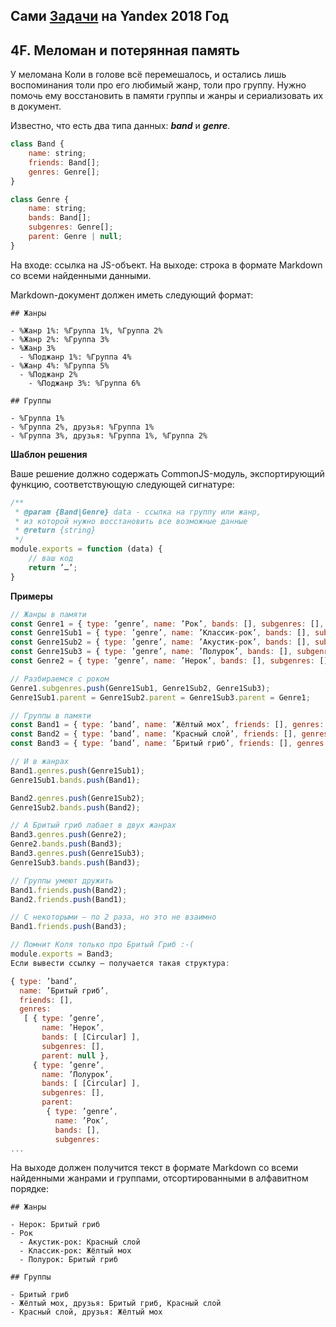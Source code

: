 ## Сами [Задачи](https://contest.yandex.ru/hiring/contest/10824/enter/) на Yandex 2018 Год

## 4F. Меломан и потерянная память

У меломана Коли в голове всё перемешалось, и остались лишь воспоминания толи про его любимый жанр, толи про группу. Нужно помочь ему восстановить в памяти группы и жанры и сериализовать их в документ.

Известно, что есть два типа данных: _**band**_ и _**genre**_.

```javascript
class Band {
    name: string;
    friends: Band[];
    genres: Genre[];
}

class Genre {
    name: string;
    bands: Band[];
    subgenres: Genre[];
    parent: Genre | null;
}
```

На входе: ссылка на JS-объект. На выходе: строка в формате Markdown со всеми найденными данными.

Markdown-документ должен иметь следующий формат:

```
## Жанры

- %Жанр 1%: %Группа 1%, %Группа 2%
- %Жанр 2%: %Группа 3%
- %Жанр 3%
  - %Поджанр 1%: %Группа 4%
- %Жанр 4%: %Группа 5%
  - %Поджанр 2%
    - %Поджанр 3%: %Группа 6%

## Группы

- %Группа 1%
- %Группа 2%, друзья: %Группа 1%
- %Группа 3%, друзья: %Группа 1%, %Группа 2%
```

**Шаблон решения**

Ваше решение должно содержать CommonJS-модуль, экспортирующий функцию, соответствующую следующей сигнатуре:

```javaScript
/**
 * @param {Band|Genre} data - ссылка на группу или жанр,
 * из которой нужно восстановить все возможные данные
 * @return {string}
 */
module.exports = function (data) {
    // ваш код
    return ’…’;
}
```

**Примеры**

```javaScript
// Жанры в памяти
const Genre1 = { type: ’genre’, name: ’Рок’, bands: [], subgenres: [], parent: null };
const Genre1Sub1 = { type: ’genre’, name: ’Классик-рок’, bands: [], subgenres: [], parent: null };
const Genre1Sub2 = { type: ’genre’, name: ’Акустик-рок’, bands: [], subgenres: [], parent: null };
const Genre1Sub3 = { type: ’genre’, name: ’Полурок’, bands: [], subgenres: [], parent: null };
const Genre2 = { type: ’genre’, name: ’Нерок’, bands: [], subgenres: [], parent: null };

// Разбираемся с роком
Genre1.subgenres.push(Genre1Sub1, Genre1Sub2, Genre1Sub3);
Genre1Sub1.parent = Genre1Sub2.parent = Genre1Sub3.parent = Genre1;

// Группы в памяти
const Band1 = { type: ’band’, name: ’Жёлтый мох’, friends: [], genres: [] };
const Band2 = { type: ’band’, name: ’Красный слой’, friends: [], genres: [] };
const Band3 = { type: ’band’, name: ’Бритый гриб’, friends: [], genres: [] };

// И в жанрах
Band1.genres.push(Genre1Sub1);
Genre1Sub1.bands.push(Band1);

Band2.genres.push(Genre1Sub2);
Genre1Sub2.bands.push(Band2);

// А Бритый гриб лабает в двух жанрах
Band3.genres.push(Genre2);
Genre2.bands.push(Band3);
Band3.genres.push(Genre1Sub3);
Genre1Sub3.bands.push(Band3);

// Группы умеют дружить
Band1.friends.push(Band2);
Band2.friends.push(Band1);

// С некоторыми — по 2 раза, но это не взаимно
Band1.friends.push(Band3);

// Помнит Коля только про Бритый Гриб :-(
module.exports = Band3;
Если вывести ссылку — получается такая структура:

{ type: ’band’,
  name: ’Бритый гриб’,
  friends: [],
  genres:
   [ { type: ’genre’,
       name: ’Нерок’,
       bands: [ [Circular] ],
       subgenres: [],
       parent: null },
     { type: ’genre’,
       name: ’Полурок’,
       bands: [ [Circular] ],
       subgenres: [],
       parent:
        { type: ’genre’,
          name: ’Рок’,
          bands: [],
          subgenres:
...
```

На выходе должен получится текст в формате Markdown со всеми найденными жанрами и группами, отсортированными в алфавитном порядке:

```
## Жанры

- Нерок: Бритый гриб
- Рок
  - Акустик-рок: Красный слой
  - Классик-рок: Жёлтый мох
  - Полурок: Бритый гриб

## Группы

- Бритый гриб
- Жёлтый мох, друзья: Бритый гриб, Красный слой
- Красный слой, друзья: Жёлтый мох
```